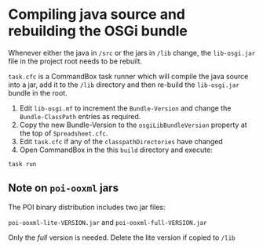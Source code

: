 # Compiling java source and rebuilding the OSGi bundle

Whenever either the java in `/src` or the jars in `/lib` change, the `lib-osgi.jar` file in the project root needs to be rebuilt.

`task.cfc` is a CommandBox task runner which will compile the java source into a jar, add it to the `/lib` directory and then re-build the `lib-osgi.jar` bundle in the root.

1. Edit `lib-osgi.mf` to increment the `Bundle-Version` and change the `Bundle-ClassPath` entries as required.
2. Copy the new Bundle-Version to the `osgiLibBundleVersion` property at the top of `Spreadsheet.cfc`.
3. Edit `task.cfc` if any of the `classpathDirectories` have changed
4. Open CommandBox in the this `build` directory and execute:
```
task run
```
## Note on `poi-ooxml` jars

The POI binary distribution includes two jar files:

`poi-ooxml-lite-VERSION.jar` and `poi-ooxml-full-VERSION.jar`

Only the *full* version is needed. Delete the lite version if copied to `/lib`